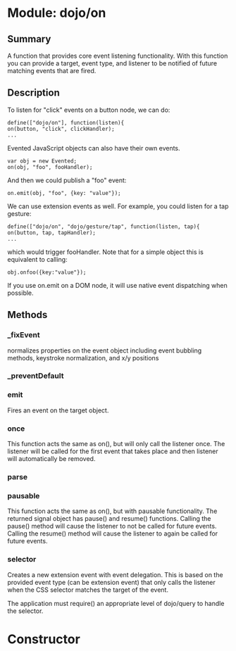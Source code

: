 # Module: dojo/on

## Summary

A function that provides core event listening functionality. With this function
you can provide a target, event type, and listener to be notified of
future matching events that are fired.
## Description

To listen for "click" events on a button node, we can do:

    define(["dojo/on"], function(listen){
    on(button, "click", clickHandler);
    ...

Evented JavaScript objects can also have their own events.

    var obj = new Evented;
    on(obj, "foo", fooHandler);

And then we could publish a "foo" event:

    on.emit(obj, "foo", {key: "value"});

We can use extension events as well. For example, you could listen for a tap gesture:

    define(["dojo/on", "dojo/gesture/tap", function(listen, tap){
    on(button, tap, tapHandler);
    ...

which would trigger fooHandler. Note that for a simple object this is equivalent to calling:

    obj.onfoo({key:"value"});

If you use on.emit on a DOM node, it will use native event dispatching when possible.
## Methods

### _fixEvent
normalizes properties on the event object including event
bubbling methods, keystroke normalization, and x/y positions

### _preventDefault


### emit
Fires an event on the target object.

### once
This function acts the same as on(), but will only call the listener once. The
listener will be called for the first
event that takes place and then listener will automatically be removed.

### parse


### pausable
This function acts the same as on(), but with pausable functionality. The
returned signal object has pause() and resume() functions. Calling the
pause() method will cause the listener to not be called for future events. Calling the
resume() method will cause the listener to again be called for future events.

### selector
Creates a new extension event with event delegation. This is based on
the provided event type (can be extension event) that
only calls the listener when the CSS selector matches the target of the event.

The application must require() an appropriate level of dojo/query to handle the selector.

# Constructor

